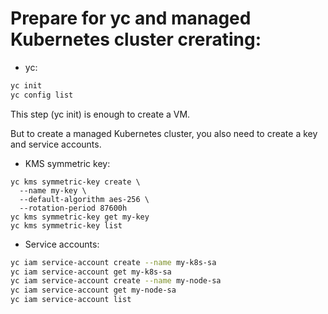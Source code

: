 # Prepare for yc and managed Kubernetes cluster crerating: 

- yc:

```bash
yc init
yc config list
```

This step (yc init) is enough to create a VM. 

But to create a managed Kubernetes cluster, you also need to create a key and service accounts. 

- KMS symmetric key:

```
yc kms symmetric-key create \
  --name my-key \
  --default-algorithm aes-256 \
  --rotation-period 87600h
yc kms symmetric-key get my-key
yc kms symmetric-key list
```

- Service accounts:

```bash
yc iam service-account create --name my-k8s-sa
yc iam service-account get my-k8s-sa
yc iam service-account create --name my-node-sa
yc iam service-account get my-node-sa
yc iam service-account list
```

